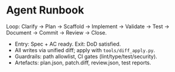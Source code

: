 # Agent Runbook
Loop: Clarify → Plan → Scaffold → Implement → Validate → Test → Document → Commit → Review → Close.
- Entry: Spec + AC ready. Exit: DoD satisfied.
- All writes via unified diff; apply with `tools/diff_apply.py`.
- Guardrails: path allowlist, CI gates (lint/type/test/security).
- Artefacts: plan.json, patch.diff, review.json, test reports.
